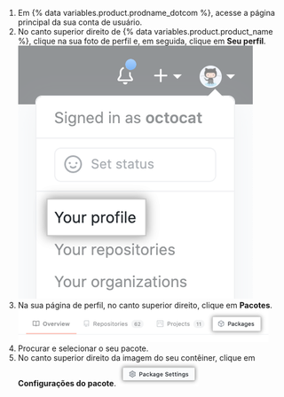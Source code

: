 1. Em {% data variables.product.prodname_dotcom %}, acesse a página principal da sua conta de usuário.
2. No canto superior direito de {% data variables.product.product_name %}, clique na sua foto de perfil e, em seguida, clique em **Seu perfil**. ![Foto de perfil](/assets/images/help/profile/top_right_avatar.png)
3. Na sua página de perfil, no canto superior direito, clique em **Pacotes**. ![Opção de pacotes na página de perfil](/assets/images/help/package-registry/packages-from-user-profile.png)
3. Procurar e selecionar o seu pacote.
4. No canto superior direito da imagem do seu contêiner, clique em **Configurações do pacote**. ![Botão de configurações do pacote](/assets/images/help/package-registry/packages-settings-from-package-landing-page.png)
